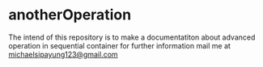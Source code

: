 # anotherOperation
The intend of this repository is to make a documentatiton about advanced operation in sequential container
for further information 
mail me at michaelsipayung123@gmail.com
